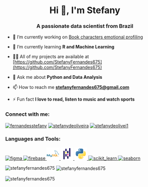 <h1 align="center">Hi 👋, I'm Stefany</h1>
<h3 align="center">A passionate data scientist from Brazil</h3>

- 🔭 I’m currently working on [Book characters emotional profiling](https://github.com/StefanyFernandes675/books_characters_emotions)

- 🌱 I’m currently learning **R and Machine Learning**

- 👨‍💻 All of my projects are available at [https://github.com/StefanyFernandes675](https://github.com/StefanyFernandes675)

- 💬 Ask me about **Python and Data Analysis**

- 📫 How to reach me **stefanyfernandes675@gmail.com**

- ⚡ Fun fact **I love to read, listen to music and watch sports**

<h3 align="left">Connect with me:</h3>
<p align="left">
<a href="https://linkedin.com/in/fernandesstefany" target="blank"><img align="center" src="https://raw.githubusercontent.com/rahuldkjain/github-profile-readme-generator/master/src/images/icons/Social/linked-in-alt.svg" alt="fernandesstefany" height="30" width="40" /></a>
<a href="https://kaggle.com/stefanydeoliveira" target="blank"><img align="center" src="https://raw.githubusercontent.com/rahuldkjain/github-profile-readme-generator/master/src/images/icons/Social/kaggle.svg" alt="stefanydeoliveira" height="30" width="40" /></a>
<a href="https://www.hackerrank.com/stefanydeolivei1" target="blank"><img align="center" src="https://raw.githubusercontent.com/rahuldkjain/github-profile-readme-generator/master/src/images/icons/Social/hackerrank.svg" alt="stefanydeolivei1" height="30" width="40" /></a>
</p>

<h3 align="left">Languages and Tools:</h3>
<p align="left"> <a href="https://www.figma.com/" target="_blank" rel="noreferrer"> <img src="https://www.vectorlogo.zone/logos/figma/figma-icon.svg" alt="figma" width="40" height="40"/> </a> <a href="https://firebase.google.com/" target="_blank" rel="noreferrer"> <img src="https://www.vectorlogo.zone/logos/firebase/firebase-icon.svg" alt="firebase" width="40" height="40"/> </a> <a href="https://www.mysql.com/" target="_blank" rel="noreferrer"> <img src="https://raw.githubusercontent.com/devicons/devicon/master/icons/mysql/mysql-original-wordmark.svg" alt="mysql" width="40" height="40"/> </a> <a href="https://pandas.pydata.org/" target="_blank" rel="noreferrer"> <img src="https://raw.githubusercontent.com/devicons/devicon/2ae2a900d2f041da66e950e4d48052658d850630/icons/pandas/pandas-original.svg" alt="pandas" width="40" height="40"/> </a> <a href="https://www.python.org" target="_blank" rel="noreferrer"> <img src="https://raw.githubusercontent.com/devicons/devicon/master/icons/python/python-original.svg" alt="python" width="40" height="40"/> </a> <a href="https://scikit-learn.org/" target="_blank" rel="noreferrer"> <img src="https://upload.wikimedia.org/wikipedia/commons/0/05/Scikit_learn_logo_small.svg" alt="scikit_learn" width="40" height="40"/> </a> <a href="https://seaborn.pydata.org/" target="_blank" rel="noreferrer"> <img src="https://seaborn.pydata.org/_images/logo-mark-lightbg.svg" alt="seaborn" width="40" height="40"/> </a> </p>

<p><img align="left" src="https://github-readme-stats.vercel.app/api/top-langs?username=stefanyfernandes675&show_icons=true&locale=en&layout=compact" alt="stefanyfernandes675" /></p>

<p>&nbsp;<img align="center" src="https://github-readme-stats.vercel.app/api?username=stefanyfernandes675&show_icons=true&locale=en" alt="stefanyfernandes675" /></p>

<p><img align="center" src="https://github-readme-streak-stats.herokuapp.com/?user=stefanyfernandes675&" alt="stefanyfernandes675" /></p>
